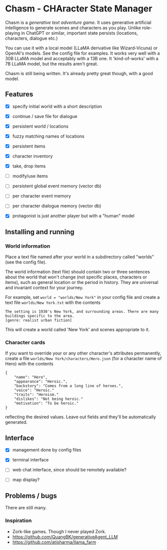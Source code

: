 # Chasm - CHAracter State Manager

Chasm is a *generative text adventure game*. It uses generative
artificial intelligence to generate scenes and characters as you
play. Unlike role-playing in ChatGPT or similar, important state
persists (locations, characters, dialogue etc.)

You can use it with a local model (LLaMA derivative like
Wizard-Vicuna) or OpenAI's models. See the config file for examples.
It works very well with a 30B LLaMA model and acceptably with a 13B
one. It 'kind-of-works' with a 7B LLaMA model, but the results aren't
great.

Chasm is still being written. It's already pretty great though,
with a good model.


## Features

* [x] specify initial world with a short description
* [x] continue / save file for dialogue
* [x] persistent world / locations
* [x] fuzzy matching names of locations
* [x] persistent items
* [x] character inventory
* [x] take, drop items
* [ ] modify/use items
* [ ] persistent global event memory (vector db)
* [ ] per character event memory
* [ ] per character dialogue memory (vector db)
* [x] protagonist is just another player but with a "human" model


## Installing and running

### World information

Place a text file named after your world in a subdirectory called
"worlds" (see the config file).

The world information (text file) should contain two or three
sentences about the world that won't change (not specific places,
characters or items), such as general location or the period in
history. They are universal and invariant context for your journey.

For example, set `world = "worlds/New York"` in your config file
and create a text file `worlds/New York.txt` with the contents
```
The setting is 1930's New York, and surrounding areas. There are many buildings specific to the area.
[genre: realist urban fiction]
```
This will create a world called 'New York' and scenes appropriate to it.


### Character cards

If you want to override your or any other character's attributes permanently,
create a file `worlds/New York/characters/Hero.json` (for a character name of
Hero) with the contents
```
{
    "name": "Hero",
    "appearance": "Heroic.",
    "backstory": "Comes from a long line of heroes.",
    "voice": "Heroic."
    "traits": "Heroism."
    "dislikes": "Not being heroic."
    "motivation": "To be heroic."
}
```
reflecting the desired values. Leave out fields and they'll be automatically generated.


## Interface

- [x] management done by config files
- [x] terminal interface
- [ ] web chat interface, since should be remotely available?
- [ ] map display?


## Problems / bugs

There are still many.


### Inspiration

- Zork-like games. Though I never played Zork.
- https://github.com/QuangBK/generativeAgent_LLM
- https://github.com/atisharma/llama_farm
